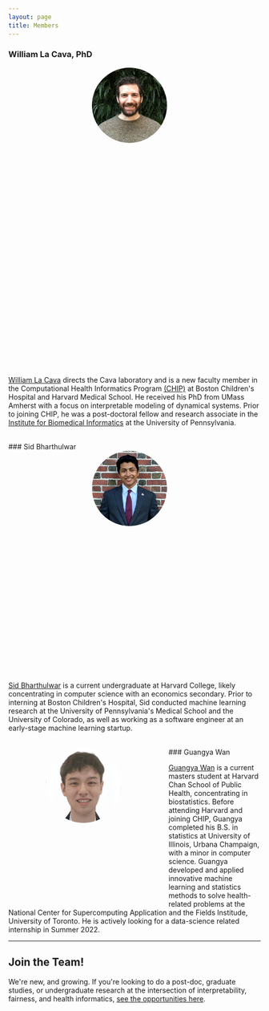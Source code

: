 ```yaml
---
layout: page
title: Members
---
```

<link rel="stylesheet" href="/docs/assets/academicons-1.9.1/css/academicons.min.css"/>
<link href="https://fonts.googleapis.com/icon?family=Material+Icons"
      rel="stylesheet">
<style>
.profile {
    text-align: center;
    float: left;
    padding: 0px 20px 0px 0px;
}
img {
    border-radius: 50%;
    float: top;
    width: 150px;
    height: 150px;
}
</style>


### William La Cava, PhD

<div class="profile">
<img src="/docs/assets/profile_pic_small.JPG" alt="pic of William La Cava"/>
<br>
<a href="https://scholar.google.com/citations?user=iZB7inEAAAAJ&hl=en"><span style="color: grey; font-size: 1.4em; padding: 0px 5px 0px 0px;"><i class="ai ai-google-scholar-square"></i></span></a> 
<a href="https://github.com/lacava"><svg class="svg-icon"><use xlink:href="/assets/minima-social-icons.svg#github"></use></svg></a>
<a href="https://www.twitter.com/w_la_cava"><svg class="svg-icon"><use xlink:href="/assets/minima-social-icons.svg#twitter"></use></svg></a>
<a href="https://www.linkedin.com/in/williamlacava/"><svg class="svg-icon"><use xlink:href="/assets/minima-social-icons.svg#linkedin"></use></svg></a>
</div>

[William La Cava](https://williamlacava.com) directs the Cava laboratory and is a new faculty member in the Computational Health Informatics Program [(CHIP)](chip.org) at Boston Children's Hospital and Harvard Medical School. 
He received his PhD from UMass Amherst with a focus on interpretable modeling of dynamical systems. 
Prior to joining CHIP, he was a post-doctoral fellow and research associate in the [Institute for Biomedical Informatics](https://upibi.org) at the University of Pennsylvania. 

<br>
### Sid Bharthulwar 
<div class="profile">
<img src="/docs/assets/sid.jpg" alt="pic of Sid"/>
<br>
<a href="https://github.com/siddharthbharthulwar"><svg class="svg-icon"><use xlink:href="/assets/minima-social-icons.svg#github"></use></svg></a>
<a href="https://www.linkedin.com/in/sbharthulwar/"><svg class="svg-icon"><use xlink:href="/assets/minima-social-icons.svg#linkedin"></use></svg></a>
</div>

[Sid Bharthulwar](https://bharthulwar.com) is a current undergraduate at Harvard College, likely concentrating in computer science with an economics secondary. 
Prior to interning at Boston Children's Hospital, Sid conducted machine learning research at the University of Pennsylvania's Medical School and the University of Colorado, as well as working as a software engineer at an early-stage machine learning startup. 

<br>
### Guangya Wan
<div class="profile">
<img src="/docs/assets/wan_guangya.jpeg" alt="pic of Guangya"/>
<br>
<a href="https://github.com/wan19990901"><svg class="svg-icon"><use xlink:href="/assets/minima-social-icons.svg#github"></use></svg></a>
</div>

[Guangya Wan](http://wanguangya.com) is a current masters student at Harvard Chan School of Public Health, concentrating in biostatistics. 
Before attending Harvard and joining CHIP, Guangya completed his B.S. in statistics at University of Illinois, Urbana Champaign, with a minor in computer science. 
Guangya developed and applied innovative machine learning and statistics methods to solve health-related problems at the National Center for Supercomputing Application and the Fields Institude, University of Toronto. 
He is actively looking for a data-science related internship in Summer 2022.

---

## Join the Team!

We're new, and growing. 
If you're looking to do a post-doc, graduate studies, or undergraduate research at the intersection of interpretability, fairness, and health informatics, [see the opportunities here](/join). 
